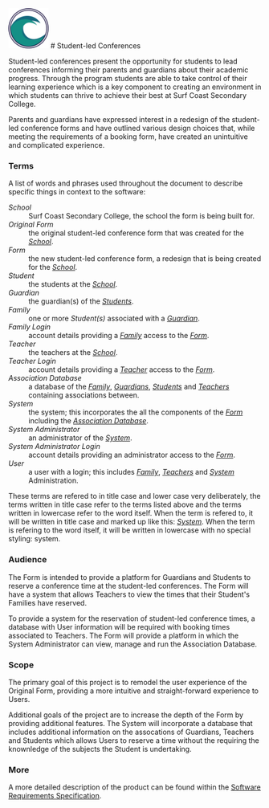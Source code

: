<img src="images/scsc-logo.png" alt="Surf Coast Secondary College logo; two waves in a circle" width=80px>
# Student-led Conferences

Student-led conferences present the opportunity for students to lead conferences informing their parents and guardians about their academic progress. Through the program students are able to take control of their learning experience which is a key component to creating an environment in which students can thrive to achieve their best at Surf Coast Secondary College.

Parents and guardians have expressed interest in a redesign of the student-led conference forms and have outlined various design choices that, while meeting the requirements of a booking form, have created an unintuitive and complicated experience.

### Terms
A list of words and phrases used throughout the document to describe specific things in context to the software:
<dl class="def">
    <dt><dfn id="School">School</dfn></dt><dd>Surf Coast Secondary College, the school the form is being built for.</dd>
    <dt><dfn id="Original_Form">Original Form</dfn></dt><dd>the original student-led conference form that was created for the <a href="#School"><i>School</i></a>.</dd>
    <dt><dfn id="Form">Form</dfn></dt><dd>the new student-led conference form, a redesign that is being created for the <a href="#School"><i>School</i></a>.</dd>
    <dt><dfn id="Student">Student</dfn></dt><dd>the students at the <a href="#School"><i>School</i></a>.</dd>
    <dt><dfn id="Guardian">Guardian</dfn></dt><dd>the guardian(s) of the <a href="#Student"><i>Students</i></a>.</dd>
    <dt><dfn id="Family">Family</dfn></dt><dd>one or more <dfn>Student(s)</dfn> associated with a <a href="#Guardian"><i>Guardian</i></a>.</dd>
    <dt><dfn is="Family_Login">Family Login</dfn></dt><dd>account details providing a <a href="#Family"><i>Family</i></a> access to the <a href="#Form"><i>Form</i></a>.</dd>
    <dt><dfn id="Teacher">Teacher</dfn></dt><dd>the teachers at the <a href="#School"><i>School</i></a>.</dd>
    <dt><dfn id="Teacher_Login">Teacher Login</dfn></dt><dd>account details providing a <a href="#Teacher"><i>Teacher</i></a> access to the <a href="#Form"><i>Form</i></a>.</dd>
    <dt><dfn id="Association_Database">Association Database</dfn></dt><dd>a database of the <a href="#Family"><i>Family</i></a>, <a href="#Guardian"><i>Guardians</i></a>, <a href="#Student"><i>Students</i></a> and <a href="#Teacher"><i>Teachers</i></a> containing associations between.</dd>
    <dt><dfn id="System">System</dfn></dt><dd>the system; this incorporates the all the components of the <a href="#Form"><i>Form</i></a> including the <a href="#Association_Database"><i>Association Database</i></a>.</dd>
    <dt><dfn id="System_Administrator">System Administrator</dfn></dt><dd>an administrator of the <a href="#System"><i>System</i></a>.</dd>
    <dt><dfn id="System_Administrator_Login">System Administrator Login</dfn></dt><dd>account details providing an administrator access to the <a href="#Form"><i>Form</i></a>.</dd>
    <dt><dfn id="User">User</dfn></dt><dd>a user with a login; this includes <a href="#Family"><i>Family</i></a>, <a href="#Teacher"><i>Teachers</i></a> and <a href="#System"><i>System</i></a> Administration.</dd>
</dl>
These terms are refered to in title case and lower case very deliberately, the terms written in title case refer to the terms listed above and the terms written in lowercase refer to the word itself. When the term is refered to, it will be written in title case and marked up like this: <a href="#System"><i>System</i></a>. When the term is refering to the word itself, it will be written in lowercase with no special styling: system.

### Audience
The Form is intended to provide a platform for Guardians and Students to reserve a conference time at the student-led conferences. The Form will have a system that allows Teachers to view the times that their Student's Families have reserved.

To provide a system for the reservation of student-led conference times, a database with User information will be required with booking times associated to Teachers. The Form will provide a platform in which the System Administrator can view, manage and run the Association Database.

### Scope
The primary goal of this project is to remodel the user experience of the Original Form, providing a more intuitive and straight-forward experience to Users.

Additional goals of the project are to increase the depth of the Form by providing additional features. The System will incorporate a database that includes additional information on the assocations of Guardians, Teachers and Students which allows Users to reserve a time without the requiring the knownledge of the subjects the Student is undertaking.

### More
A more detailed description of the product can be found within the <a href="http://letterssnail.github.io/student-led_conferences/software_requirements_specification.html">Software Requirements Specification</a>.
